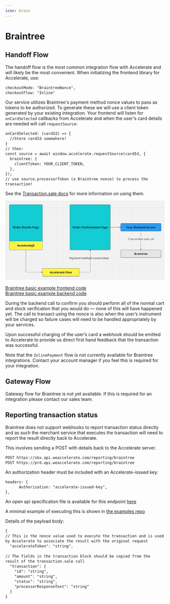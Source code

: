 ```yaml
---
icon: brain
---
```


# Braintree

## Handoff Flow

The handoff flow is the most common integration flow with Accelerate and will likely be the most convenient. When initializing the frontend library for Accelerate, use:

```
checkoutMode: "BraintreeNonce",
checkoutFlow: "Inline"
```

Our service utilizes Braintree's payment method nonce values to pass as tokens to be authorized. To generate these we will use a client token generated by your existing integration. Your frontend will listen for `onCardSelected` callbacks from Accelerate and when the user's card details are needed will call `requestSource`:

```
onCardSelected: (cardId) => {
  //Store cardId somewhere!
}
// then:
const source = await window.accelerate.requestSource(cardId, {
  braintree: {
    clientToken: YOUR_CLIENT_TOKEN,
  },
});
// use source.processorToken (a Braintree nonce) to process the transaction!
```

See the [Transaction.sale docs](https://developer.paypal.com/braintree/docs/reference/request/transaction/sale) for more information on using them.

![Braintree handoff diagram](../braintree_handoff.png)

[Braintree basic example frontend code](../../demos/app/test/braintree/inline/page.tsx)\
[Braintree basic example backend code](../../demos/app/api/braintree/confirm/route.ts)

During the backend call to confirm you should perform all of the normal cart and stock verification that you would do — none of this will have happened yet. The call to transact using the nonce is also when the user’s instrument will be charged so failure cases will need to be handled appropriately by your services.

Upon successful charging of the user’s card a webhook should be emitted to Accelerate to provide us direct first hand feedback that the transaction was successful.

Note that the `InlinePayment` flow is not currently available for Braintree integrations. Contact your account manager if you feel this is required for your integration.

## Gateway Flow

Gateway flow for Braintree is not yet available. If this is required for an integration please contact our sales team.

## Reporting transaction status

Braintree does not support webhooks to report transaction status directly and as such the merchant service that executes the transaction will need to report the result directly back to Accelerate.

This involves sending a POST with details back to the Accelerate server.

```
POST https://sbx.api.weaccelerate.com/reporting/braintree
POST https://prd.api.weaccelerate.com/reporting/braintree
```

An authorization header must be included with an Accelerate-issued key:

```
headers: {
      Authorization: "accelerate-issued-key",
},
```

An open api specification file is available for this endpoint [here](https://sbx.api.weaccelerate.com/swagger/reporting/swagger.json)

A minimal example of executing this is shown in [the examples repo](https://github.com/weaccelerateinc/examples/blob/main/demos/app/api/braintree/confirm/route.ts)

Details of the payload body:

```
{
// This is the nonce value used to execute the transaction and is used by Accelerate to associate the result with the original request
  "accelerateToken": "string",

// The fields in the transaction block should be copied from the result of the transaction.sale call
  "transaction": {
    "id": "string",
    "amount": "string",
    "status": "string",
    "processorResponseText": "string"
  }
}
```
